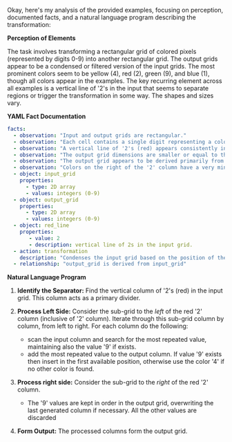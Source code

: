 Okay, here's my analysis of the provided examples, focusing on perception, documented facts, and a natural language program describing the transformation:

**Perception of Elements**

The task involves transforming a rectangular grid of colored pixels (represented by digits 0-9) into another rectangular grid. The output grids appear to be a condensed or filtered version of the input grids.  The most prominent colors seem to be yellow (4), red (2), green (9), and blue (1), though all colors appear in the examples. The key recurring element across all examples is a vertical line of '2's in the input that seems to separate regions or trigger the transformation in some way. The shapes and sizes vary.

**YAML Fact Documentation**


```yaml
facts:
  - observation: "Input and output grids are rectangular."
  - observation: "Each cell contains a single digit representing a color."
  - observation: "A vertical line of '2's (red) appears consistently in the input grids."
  - observation: "The output grid dimensions are smaller or equal to the input grid dimensions."
  - observation: "The output grid appears to be derived primarily from the left-most region up to the '2' column of the input."
  - observation: "Colors on the right of the '2' column have a very minimal relation on the output - the ninth color is kept in the same column, other colors are skipped."
  - object: input_grid
    properties:
      - type: 2D array
      - values: integers (0-9)
  - object: output_grid
    properties:
      - type: 2D array
      - values: integers (0-9)
  - object: red_line
    properties:
       - value: 2
       - description: vertical line of 2s in the input grid.
  - action: transformation
    description: "Condenses the input grid based on the position of the red line, retaining some colors and positions from the input."
  - relationship: "output_grid is derived from input_grid"
```


**Natural Language Program**

1.  **Identify the Separator:** Find the vertical column of '2's (red) in the input grid. This column acts as a primary divider.

2.  **Process Left Side:** Consider the sub-grid to the *left* of the red '2' column (inclusive of '2' column). Iterate through this sub-grid column by column, from left to right. For each column do the following:
    *   scan the input column and search for the most repeated value, maintaining also the value '9' if exists.
    *   add the most repeated value to the output column. If value '9' exists then insert in the first available position, otherwise use the color '4' if no other color is found.

3.  **Process right side:** Consider the sub-grid to the *right* of the red '2' column.
     *   The '9' values are kept in order in the output grid, overwriting the last generated column if necessary. All the other values are discarded

4.  **Form Output:** The processed columns form the output grid.

